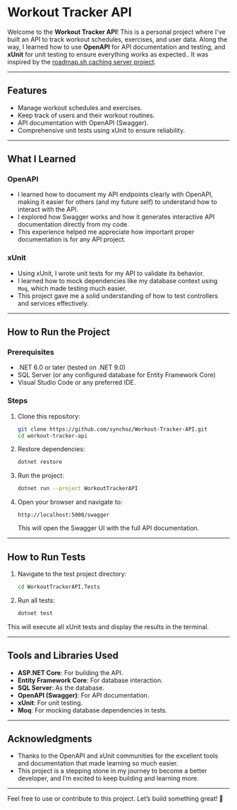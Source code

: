 # Workout Tracker API

Welcome to the **Workout Tracker API**! This is a personal project where I've built an API to track workout schedules, exercises, and user data. Along the way, I learned how to use **OpenAPI** for API documentation and testing, and **xUnit** for unit testing to ensure everything works as expected.. It was inspired by the [roadmap.sh caching server project](https://roadmap.sh/projects/fitness-workout-tracker).

---

## Features

- Manage workout schedules and exercises.
- Keep track of users and their workout routines.
- API documentation with OpenAPI (Swagger).
- Comprehensive unit tests using xUnit to ensure reliability.

---

## What I Learned

### **OpenAPI**
- I learned how to document my API endpoints clearly with OpenAPI, making it easier for others (and my future self) to understand how to interact with the API.
- I explored how Swagger works and how it generates interactive API documentation directly from my code.
- This experience helped me appreciate how important proper documentation is for any API project.

### **xUnit**
- Using xUnit, I wrote unit tests for my API to validate its behavior.
- I learned how to mock dependencies like my database context using `Moq`, which made testing much easier.
- This project gave me a solid understanding of how to test controllers and services effectively.

---

## How to Run the Project

### Prerequisites
- .NET 6.0 or later (tested on .NET 9.0)
- SQL Server (or any configured database for Entity Framework Core)
- Visual Studio Code or any preferred IDE.

### Steps
1. Clone this repository:
   ```bash
   git clone https://github.com/synchoz/Workout-Tracker-API.git
   cd workout-tracker-api
   ```

2. Restore dependencies:
   ```bash
   dotnet restore
   ```

3. Run the project:
   ```bash
   dotnet run --project WorkoutTrackerAPI
   ```

4. Open your browser and navigate to:
   ```
   http://localhost:5000/swagger
   ```
   This will open the Swagger UI with the full API documentation.

---

## How to Run Tests

1. Navigate to the test project directory:
   ```bash
   cd WorkoutTrackerAPI.Tests
   ```

2. Run all tests:
   ```bash
   dotnet test
   ```

This will execute all xUnit tests and display the results in the terminal.

---

## Tools and Libraries Used

- **ASP.NET Core**: For building the API.
- **Entity Framework Core**: For database interaction.
- **SQL Server**: As the database.
- **OpenAPI (Swagger)**: For API documentation.
- **xUnit**: For unit testing.
- **Moq**: For mocking database dependencies in tests.

---

## Acknowledgments

- Thanks to the OpenAPI and xUnit communities for the excellent tools and documentation that made learning so much easier.
- This project is a stepping stone in my journey to become a better developer, and I’m excited to keep building and learning more.

---

Feel free to use or contribute to this project. Let’s build something great! 💪
